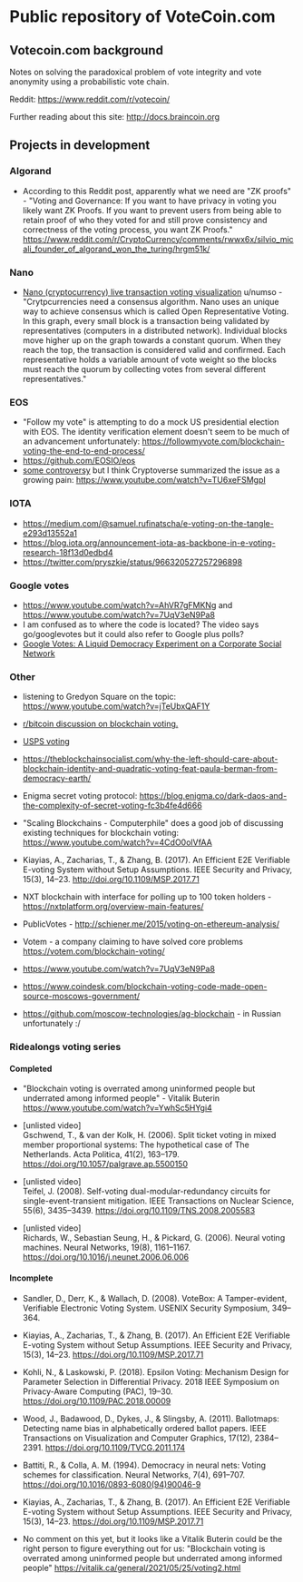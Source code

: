 # Public repository of VoteCoin.com  
   
## Votecoin.com background  

Notes on solving the paradoxical problem of vote integrity and vote anonymity using a probabilistic vote chain.

Reddit: https://www.reddit.com/r/votecoin/  

Further reading about this site: http://docs.braincoin.org

## Projects in development  

### Algorand  
 
 - According to this Reddit post, apparently what we need are "ZK proofs" - "Voting and Governance: If you want to have privacy in voting you likely want ZK Proofs. If you want to prevent users from being able to retain proof of who they voted for and still prove consistency and correctness of the voting process, you want ZK Proofs." https://www.reddit.com/r/CryptoCurrency/comments/rwwx6x/silvio_micali_founder_of_algorand_won_the_turing/hrgm51k/    
 
### Nano  
 - <a href="https://www.reddit.com/r/dataisbeautiful/comments/nle3sh/oc_nano_cryptocurrency_live_transaction_voting/gzjkmo6/">Nano (cryptocurrency) live transaction voting visualization</a> u/numso - "Crytpcurrencies need a consensus algorithm. Nano uses an unique way to achieve consensus which is called Open Representative Voting. In this graph, every small block is a transaction being validated by representatives (computers in a distributed network). Individual blocks move higher up on the graph towards a constant quorum. When they reach the top, the transaction is considered valid and confirmed. Each representative holds a variable amount of vote weight so the blocks must reach the quorum by collecting votes from several different representatives."  
 
### EOS  
 - "Follow my vote" is attempting to do a mock US presidential election with EOS. The identity verification element doesn't seem to be much of an advancement unfortunately: https://followmyvote.com/blockchain-voting-the-end-to-end-process/  
 - https://github.com/EOSIO/eos  
 - <a href="https://www.reddit.com/r/CryptoCurrency/comments/8ty13c/we_have_suffered_a_private_affair_block_producer/e1b6bga/">some controversy</a> but I think Cryptoverse summarized the issue as a growing pain: https://www.youtube.com/watch?v=TU6xeFSMgpI  
 
### IOTA  
 - https://medium.com/@samuel.rufinatscha/e-voting-on-the-tangle-e293d13552a1  
 - https://blog.iota.org/announcement-iota-as-backbone-in-e-voting-research-18f13d0edbd4  
 - https://twitter.com/pryszkie/status/966320527257296898  
 
### Google votes  
  - https://www.youtube.com/watch?v=AhVR7gFMKNg and https://www.youtube.com/watch?v=7UqV3eN9Pa8  
   - I am confused as to where the code is located? The video says go/googlevotes but it could also refer to Google plus polls?
  - <a href="https://www.tdcommons.org/cgi/viewcontent.cgi?article=1092&context=dpubs_series">Google Votes: A Liquid Democracy Experiment on a Corporate Social Network</a>  

### Other  

 - listening to Gredyon Square on the topic: https://www.youtube.com/watch?v=jTeUbxQAF1Y   

 - <a href="https://www.reddit.com/r/Bitcoin/comments/re4lsq/if_the_block_chain_is_an_unhackable_public_ledger/ho56y3z/">r/bitcoin discussion on blockchain voting.</a>  
 
 - <a href="https://www.reddit.com/r/technology/comments/iwo6nc/us_postal_service_files_a_patent_for_voting/">USPS voting</a>  

 - https://theblockchainsocialist.com/why-the-left-should-care-about-blockchain-identity-and-quadratic-voting-feat-paula-berman-from-democracy-earth/  
 
 - Enigma secret voting protocol: https://blog.enigma.co/dark-daos-and-the-complexity-of-secret-voting-fc3b4fe4d666  
 
 - "Scaling Blockchains - Computerphile" does a good job of discussing existing techniques for blockchain voting:  
https://www.youtube.com/watch?v=4CdO0olVfAA  

 
 - Kiayias, A., Zacharias, T., & Zhang, B. (2017). An Efficient E2E Verifiable E-voting System without Setup Assumptions. IEEE Security and Privacy, 15(3), 14–23. http://doi.org/10.1109/MSP.2017.71  
 
 - NXT blockchain with interface for polling up to 100 token holders - https://nxtplatform.org/overview-main-features/  
 
 - PublicVotes - http://schiener.me/2015/voting-on-ethereum-analysis/  
 
 - Votem - a company claiming to have solved core problems https://votem.com/blockchain-voting/  
 
 - https://www.youtube.com/watch?v=7UqV3eN9Pa8
 
 - https://www.coindesk.com/blockchain-voting-code-made-open-source-moscows-government/  
  - https://github.com/moscow-technologies/ag-blockchain - in Russian unfortunately :/  
  
 
### Ridealongs voting series  
 
#### Completed  

 - "Blockchain voting is overrated among uninformed people but underrated among informed people" - Vitalik Buterin https://www.youtube.com/watch?v=YwhSc5HYgi4  

 - [unlisted video]  
Gschwend, T., & van der Kolk, H. (2006). Split ticket voting in mixed member proportional systems: The hypothetical case of The Netherlands. Acta Politica, 41(2), 163–179. https://doi.org/10.1057/palgrave.ap.5500150  

 - [unlisted video]  
Teifel, J. (2008). Self-voting dual-modular-redundancy circuits for single-event-transient mitigation. IEEE Transactions on Nuclear Science, 55(6), 3435–3439. https://doi.org/10.1109/TNS.2008.2005583  

 - [unlisted video]  
Richards, W., Sebastian Seung, H., & Pickard, G. (2006). Neural voting machines. Neural Networks, 19(8), 1161–1167. https://doi.org/10.1016/j.neunet.2006.06.006  


 #### Incomplete    
 
 - Sandler, D., Derr, K., & Wallach, D. (2008). VoteBox: A Tamper-evident, Verifiable Electronic Voting System. USENIX Security Symposium, 349–364.
 - Kiayias, A., Zacharias, T., & Zhang, B. (2017). An Efficient E2E Verifiable E-voting System without Setup Assumptions. IEEE Security and Privacy, 15(3), 14–23. https://doi.org/10.1109/MSP.2017.71
  
  - Kohli, N., & Laskowski, P. (2018). Epsilon Voting: Mechanism Design for Parameter Selection in Differential Privacy. 2018 IEEE Symposium on Privacy-Aware Computing (PAC), 19–30. https://doi.org/10.1109/PAC.2018.00009
  
  - Wood, J., Badawood, D., Dykes, J., & Slingsby, A. (2011). Ballotmaps: Detecting name bias in alphabetically ordered ballot papers. IEEE Transactions on Visualization and Computer Graphics, 17(12), 2384–2391. https://doi.org/10.1109/TVCG.2011.174
    
 - Battiti, R., & Colla, A. M. (1994). Democracy in neural nets: Voting schemes for classification. Neural Networks, 7(4), 691–707. https://doi.org/10.1016/0893-6080(94)90046-9
 
 - Kiayias, A., Zacharias, T., & Zhang, B. (2017). An Efficient E2E Verifiable E-voting System without Setup Assumptions. IEEE Security and Privacy, 15(3), 14–23. https://doi.org/10.1109/MSP.2017.71
  
 - No comment on this yet, but it looks like a Vitalik Buterin could be the right person to figure everything out for us: "Blockchain voting is overrated among uninformed people but underrated among informed people" https://vitalik.ca/general/2021/05/25/voting2.html  
  



